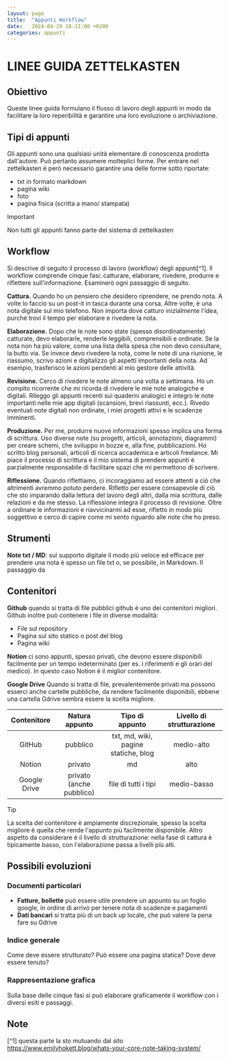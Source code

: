 ```yaml
---
layout: page
title:  "Appunti Workflow"
date:   2024-04-29 18:11:00 +0200
categories: appunti
---
```


# LINEE GUIDA ZETTELKASTEN

## Obiettivo
Queste linee guida formulano il flusso di lavoro degli appunti in modo da facilitare la loro reperibilità e garantire una loro evoluzione o archiviazione.

## Tipi di appunti
Gli appunti sono una qualsiasi unità elementare di conoscenza prodotta dall'autore. Può pertanto assumere molteplici forme. Per entrare nel zettelkasten è però necessario garantire una delle forme sotto riportate:
* txt in formato markdown
* pagina wiki
* foto
* pagina fisica (scritta a mano/ stampata)

>[!IMPORTANT]
>
>Non tutti gli appunti fanno parte del sistema di zettelkasten

## Workflow
Si descrive di seguito il processo di lavoro (workflow) degli appunti[^1]. 
Il workflow comprende cinque fasi: catturare, elaborare, rivedere, produrre e riflettere sull'informazione. Esaminerò ogni passaggio di seguito.

**Cattura.** Quando ho un pensiero che desidero riprendere, ne prendo nota. A volte lo faccio su un post-it in tasca durante una corsa. Altre volte, è una nota digitale sul mio telefono. Non importa dove catturo inizialmente l'idea, purché trovi il tempo per elaborare e rivedere la nota.

**Elaborazione.** Dopo che le note sono state (spesso disordinatamente) catturate, devo elaborarle, renderle leggibili, comprensibili e ordinate. Se la nota non ha più valore, come una lista della spesa che non devo consultare, la butto via. Se invece devo rivedere la nota, come le note di una riunione, le riassumo, scrivo azioni e digitalizzo gli aspetti importanti della nota. Ad esempio, trasferisco le azioni pendenti al mio gestore delle attività.

**Revisione.** Cerco di rivedere le note almeno una volta a settimana. Ho un compito ricorrente che mi ricorda di rivedere le mie note analogiche e digitali. Rileggo gli appunti recenti sui quaderni analogici e integro le note importanti nelle mie app digitali (scansioni, brevi riassunti, ecc.). Rivedo eventuali note digitali non ordinate, i miei progetti attivi e le scadenze imminenti.

**Produzione.** Per me, produrre nuove informazioni spesso implica una forma di scrittura. Uso diverse note (su progetti, articoli, annotazioni, diagrammi) per creare schemi, che sviluppo in bozze e, alla fine, pubblicazioni. Ho scritto blog personali, articoli di ricerca accademica e articoli freelance. Mi piace il processo di scrittura e il mio sistema di prendere appunti è parzialmente responsabile di facilitare spazi che mi permettono di scrivere.

**Riflessione.** Quando riflettiamo, ci incoraggiamo ad essere attenti a ciò che altrimenti avremmo potuto perdere. Rifletto per essere consapevole di ciò che sto imparando dalla lettura del lavoro degli altri, dalla mia scrittura, dalle relazioni e da me stesso. La riflessione integra il processo di revisione. Oltre a ordinare le informazioni e riavvicinarmi ad esse, rifletto in modo più soggettivo e cerco di capire come mi sento riguardo alle note che ho preso.

## Strumenti
**Note txt / MD**: sul supporto digitale il modo più veloce ed efficace per prendere una nota è spesso un file txt o, se possibile, in Markdown. Il passaggio da 

## Contenitori
**Github** quando si tratta di file pubblici github è uno dei contenitori migliori. Github inoltre può contenere i file in diverse modalità:
+ File sul repository
+ Pagina sul sito statico o post del blog
+ Pagina wiki

**Notion** ci sono appunti, spesso privati, che devono essere disponibili facilmente per un tempo indeterminato (per es. i riferimenti e gli orari del medico). In questo caso Notion è il miglior contenitore.

**Google Drive** Quando si tratta di file, prevalentemente privati ma possono esserci anche cartelle pubbliche, da rendere facilmente disponibili, ebbene una cartella Gdrive sembra essere la scelta migliore.

|Contenitore|Natura appunto|Tipo di appunto|Livello di strutturazione| 
|:---:|:---:|:---:|:---:| 
|GitHub|pubblico|txt, md, wiki, pagine statiche, blog|medio-alto|
|Notion|privato|md|alto|
|Google Drive|privato (anche pubblico)|file di tutti i tipi|medio-basso|

> [!TIP]
> 
> La scelta del contenitore è ampiamente discrezionale, spesso la scelta migliore è quella che rende l'appunto più facilmente disponibile. Altro aspetto da considerare è il livello di strutturazione: nella fase di cattura è tipicamente basso, con l'elaborazione passa a livelli più alti.


## Possibili evoluzioni
### Documenti particolari
* **Fatture, bollette** può essere utile prendere un appunto su un foglio google, in ordine di arrivo per tenere nota di scadenze e pagamenti
* **Dati bancari** si tratta più di un back up locale, che può valere la pena fare su Gdrive

### Indice generale
Come deve essere strutturato? Può essere una pagina statica? Dove deve essere tenuto? 

### Rappresentazione grafica 
Sulla base delle cinque fasi si può elaborare graficamente il workflow con i diversi esiti e passaggi.




## Note
[^1] questa parte la sto mutuando dal sito https://www.emilyhokett.blog/whats-your-core-note-taking-system/
